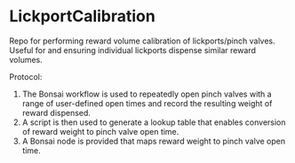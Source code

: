 # LickportCalibration
 Repo for performing reward volume calibration of lickports/pinch valves.
 Useful for  and ensuring individual lickports dispense similar reward volumes.
 
 Protocol:
 1) The Bonsai workflow is used to repeatedly open pinch valves with a range of user-defined open times and record the resulting weight of reward dispensed.
 2) A script is then used to generate a lookup table that enables conversion of reward weight to pinch valve open time.
 3) A Bonsai node is provided that maps reward weight to pinch valve open time.
